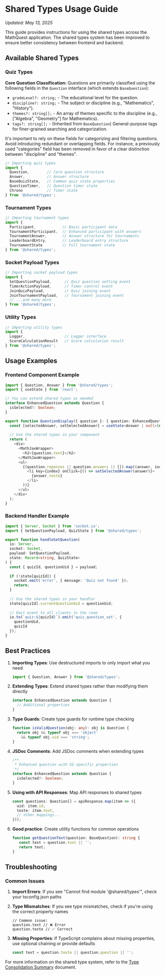 # Shared Types Usage Guide

*Updated: May 13, 2025*

This guide provides instructions for using the shared types across the MathQuest application. The shared types system has been improved to ensure better consistency between frontend and backend.

## Available Shared Types

### Quiz Types

**Core Question Classification:**
Questions are primarily classified using the following fields in the `Question` interface (which extends `BaseQuestion`):
*   `gradeLevel?: string;` - The educational level for the question.
*   `discipline?: string;` - The subject or discipline (e.g., "Mathematics", "History").
*   `themes?: string[];` - An array of themes specific to the discipline (e.g., ["Algebra", "Geometry"] for Mathematics).
*   `tags?: string[];` - (Inherited from `BaseQuestion`) General-purpose tags for finer-grained searching and categorization.

It's important to rely on these fields for categorizing and filtering questions. Avoid introducing redundant or overlapping fields. For instance, a previously used "categories" field has been removed in favor of a clear distinction between "discipline" and "themes".

```typescript
// Importing quiz types
import { 
  Question,        // Core question structure
  Answer,          // Answer structure
  BaseQuizState,   // Common quiz state properties
  QuestionTimer,   // Question timer state
  Chrono           // Timer state
} from '@shared/types';
```

### Tournament Types

```typescript
// Importing tournament types
import { 
  Participant,            // Basic participant data
  TournamentParticipant,  // Enhanced participant with answers
  TournamentAnswer,       // Answer structure for tournaments
  LeaderboardEntry,       // Leaderboard entry structure
  TournamentState         // Full tournament state
} from '@shared/types';
```

### Socket Payload Types

```typescript
// Importing socket payload types
import {
  SetQuestionPayload,      // Quiz question setting event
  TimerActionPayload,      // Timer control event
  JoinQuizPayload,         // Quiz joining event
  JoinTournamentPayload,   // Tournament joining event
  // ...and many more
} from '@shared/types';
```

### Utility Types

```typescript
// Importing utility types
import { 
  Logger,                  // Logger interface
  ScoreCalculationResult   // Score calculation result
} from '@shared/types';
```

## Usage Examples

### Frontend Component Example

```typescript
import { Question, Answer } from '@shared/types';
import { useState } from 'react';

// You can extend shared types as needed
interface EnhancedQuestion extends Question {
  isSelected?: boolean;
}

export function QuestionDisplay({ question }: { question: EnhancedQuestion }) {
  const [selectedAnswer, setSelectedAnswer] = useState<Answer | null>(null);
  
  // Use the shared types in your component
  return (
    <div>
      <MathJaxWrapper>
        <h2>{question.text}</h2>
      </MathJaxWrapper>
      <ul>
        {(question.reponses || question.answers || []).map((answer, index) => (
          <li key={index} onClick={() => setSelectedAnswer(answer)}>
            {answer.texte}
          </li>
        ))}
      </ul>
    </div>
  );
}
```

### Backend Handler Example

```typescript
import { Server, Socket } from 'socket.io';
import { SetQuestionPayload, QuizState } from '@shared/types';

export function handleSetQuestion(
  io: Server,
  socket: Socket,
  payload: SetQuestionPayload,
  state: Record<string, QuizState>
) {
  const { quizId, questionUid } = payload;
  
  if (!state[quizId]) {
    socket.emit('error', { message: 'Quiz not found' });
    return;
  }
  
  // Use the shared types in your handler
  state[quizId].currentQuestionUid = questionUid;
  
  // Emit event to all clients in the room
  io.to(`quiz:${quizId}`).emit('quiz_question_set', {
    questionUid,
    quizId
  });
}
```

## Best Practices

1. **Importing Types**: Use destructured imports to only import what you need
   ```typescript
   import { Question, Answer } from '@shared/types';
   ```

2. **Extending Types**: Extend shared types rather than modifying them directly
   ```typescript
   interface EnhancedQuestion extends Question {
     // Additional properties
   }
   ```

3. **Type Guards**: Create type guards for runtime type checking
   ```typescript
   function isValidQuestion(obj: any): obj is Question {
     return obj && typeof obj === 'object' 
       && typeof obj.uid === 'string';
   }
   ```

4. **JSDoc Comments**: Add JSDoc comments when extending types
   ```typescript
   /**
    * Enhanced question with UI-specific properties
    */
   interface EnhancedQuestion extends Question {
     isSelected?: boolean;
   }
   ```

5. **Using with API Responses**: Map API responses to shared types
   ```typescript
   const questions: Question[] = apiResponse.map(item => ({
     uid: item.id,
     texte: item.text,
     // other mappings...
   }));
   ```

6. **Good practice**: Create utility functions for common operations
   ```typescript
   function getQuestionText(question: BaseQuestion): string {
      const text = question.text || '';
      return text;
   }
   ```

## Troubleshooting

### Common Issues

1. **Import Errors**: If you see "Cannot find module '@shared/types'", check your tsconfig.json paths

2. **Type Mismatches**: If you see type mismatches, check if you're using the correct property names
   ```
   // Common issue:
   question.text // ❌ Error
   question.texte // ✅ Correct
   ```

3. **Missing Properties**: If TypeScript complains about missing properties, use optional chaining or provide defaults
   ```typescript
   const text = question.texte || question.question || '';
   ```

For more information on the shared type system, refer to the [Type Consolidation Summary](./type-consolidation-summary.md) document.

